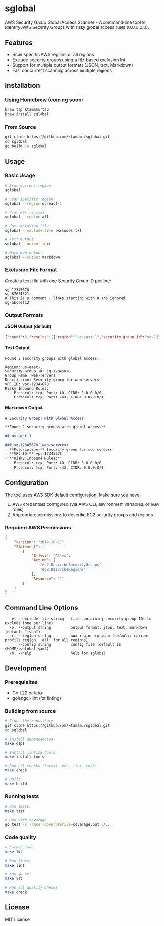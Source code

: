 # sglobal

AWS Security Group Global Access Scanner - A command-line tool to identify AWS Security Groups with risky global access rules (0.0.0.0/0).

## Features

- Scan specific AWS regions or all regions
- Exclude security groups using a file-based exclusion list
- Support for multiple output formats (JSON, text, Markdown)
- Fast concurrent scanning across multiple regions

## Installation

### Using Homebrew (coming soon)

```bash
brew tap ktamamu/tap
brew install sglobal
```

### From Source

```bash
git clone https://github.com/ktamamu/sglobal.git
cd sglobal
go build -o sglobal
```

## Usage

### Basic Usage

```bash
# Scan current region
sglobal

# Scan specific region
sglobal --region us-east-1

# Scan all regions
sglobal --region all

# Use exclusion file
sglobal --exclude-file excludes.txt

# Text output
sglobal --output text

# Markdown output
sglobal --output markdown
```

### Exclusion File Format

Create a text file with one Security Group ID per line:

```
sg-12345678
sg-87654321
# This is a comment - lines starting with # are ignored
sg-abcdef12
```

### Output Formats

#### JSON Output (default)
```json
{"count":2,"results":[{"region":"us-east-1","security_group_id":"sg-12345678","group_name":"web-servers","description":"Security group for web servers","vpc_id":"vpc-12345678","risky_rules":[{"from_port":80,"to_port":80,"protocol":"tcp","cidr_blocks":["0.0.0.0/0"]}]}]}
```

#### Text Output
```
Found 2 security groups with global access:

Region: us-east-1
Security Group ID: sg-12345678
Group Name: web-servers
Description: Security group for web servers
VPC ID: vpc-12345678
Risky Inbound Rules:
  - Protocol: tcp, Port: 80, CIDR: 0.0.0.0/0
  - Protocol: tcp, Port: 443, CIDR: 0.0.0.0/0
```

#### Markdown Output
```markdown
# Security Groups with Global Access

**Found 2 security groups with global access**

## us-east-1

### sg-12345678 (web-servers)
- **Description:** Security group for web servers
- **VPC ID:** vpc-12345678
- **Risky Inbound Rules:**
  - Protocol: tcp, Port: 80, CIDR: 0.0.0.0/0
  - Protocol: tcp, Port: 443, CIDR: 0.0.0.0/0
```

## Configuration

The tool uses AWS SDK default configuration. Make sure you have:

1. AWS credentials configured (via AWS CLI, environment variables, or IAM roles)
2. Appropriate permissions to describe EC2 security groups and regions

### Required AWS Permissions

```json
{
    "Version": "2012-10-17",
    "Statement": [
        {
            "Effect": "Allow",
            "Action": [
                "ec2:DescribeSecurityGroups",
                "ec2:DescribeRegions"
            ],
            "Resource": "*"
        }
    ]
}
```

## Command Line Options

```
  -e, --exclude-file string   file containing security group IDs to exclude (one per line)
  -o, --output string         output format: json, text, markdown (default "json")
  -r, --region string         AWS region to scan (default: current profile region, 'all' for all regions)
      --config string         config file (default is $HOME/.sglobal.yaml)
  -h, --help                  help for sglobal
```

## Development

### Prerequisites

- Go 1.22 or later
- golangci-lint (for linting)

### Building from source

```bash
# Clone the repository
git clone https://github.com/ktamamu/sglobal.git
cd sglobal

# Install dependencies
make deps

# Install linting tools
make install-tools

# Run all checks (format, vet, lint, test)
make check

# Build
make build
```

### Running tests

```bash
# Run tests
make test

# Run with coverage
go test -v -race -coverprofile=coverage.out ./...
```

### Code quality

```bash
# Format code
make fmt

# Run linter
make lint

# Run go vet
make vet

# Run all quality checks
make check
```

## License

MIT License